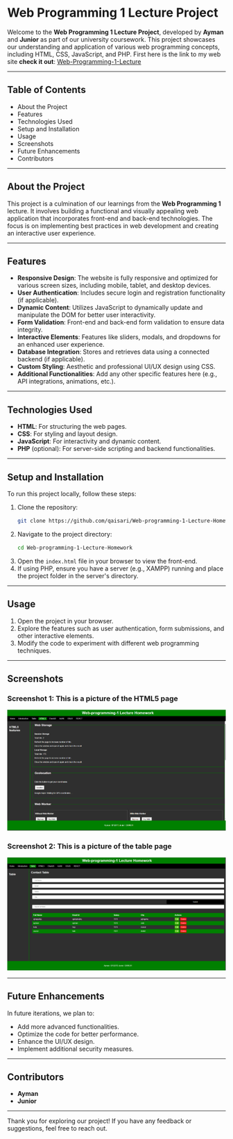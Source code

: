 # Web Programming 1 Lecture Project

Welcome to the **Web Programming 1 Lecture Project**, developed by **Ayman** and **Junior** as part of our university coursework. This project showcases our understanding and application of various web programming concepts, including HTML, CSS, JavaScript, and PHP.
First here is the link to my web site **check it out**: [Web-Programming-1-Lecture](http://web-programming-lecture.aymanandjunior.nhely.hu/pages/Home.html)

---

## Table of Contents

-   About the Project
-   Features
-   Technologies Used
-   Setup and Installation
-   Usage
-   Screenshots
-   Future Enhancements
-   Contributors

---

## About the Project

This project is a culmination of our learnings from the **Web Programming 1** lecture. It involves building a functional and visually appealing web application that incorporates front-end and back-end technologies. The focus is on implementing best practices in web development and creating an interactive user experience.

---

## Features

-   **Responsive Design**: The website is fully responsive and optimized for various screen sizes, including mobile, tablet, and desktop devices.
-   **User Authentication**: Includes secure login and registration functionality (if applicable).
-   **Dynamic Content**: Utilizes JavaScript to dynamically update and manipulate the DOM for better user interactivity.
-   **Form Validation**: Front-end and back-end form validation to ensure data integrity.
-   **Interactive Elements**: Features like sliders, modals, and dropdowns for an enhanced user experience.
-   **Database Integration**: Stores and retrieves data using a connected backend (if applicable).
-   **Custom Styling**: Aesthetic and professional UI/UX design using CSS.
-   **Additional Functionalities**: Add any other specific features here (e.g., API integrations, animations, etc.).

---

## Technologies Used

-   **HTML**: For structuring the web pages.
-   **CSS**: For styling and layout design.
-   **JavaScript**: For interactivity and dynamic content.
-   **PHP** (optional): For server-side scripting and backend functionalities.

---

## Setup and Installation

To run this project locally, follow these steps:

1.  Clone the repository:
    ```bash
    git clone https://github.com/qaisari/Web-programming-1-Lecture-Homework.git
    ```
2.  Navigate to the project directory:
    ```bash
    cd Web-programming-1-Lecture-Homework
    ```
3.  Open the `index.html` file in your browser to view the front-end.
4.  If using PHP, ensure you have a server (e.g., XAMPP) running and place the project folder in the server's directory.

---

## Usage

1.  Open the project in your browser.
2.  Explore the features such as user authentication, form submissions, and other interactive elements.
3.  Modify the code to experiment with different web programming techniques.

---

## Screenshots

### Screenshot 1: This is a picture of the HTML5 page

![Screenshot 1](pictures/html5-1.png)

### Screenshot 2: This is a picture of the table page

![Screenshot 2](pictures/new-table.png)

---

## Future Enhancements

In future iterations, we plan to:

-   Add more advanced functionalities.
-   Optimize the code for better performance.
-   Enhance the UI/UX design.
-   Implement additional security measures.

---

## Contributors

-   **Ayman**
-   **Junior**

---

Thank you for exploring our project! If you have any feedback or suggestions, feel free to reach out.
